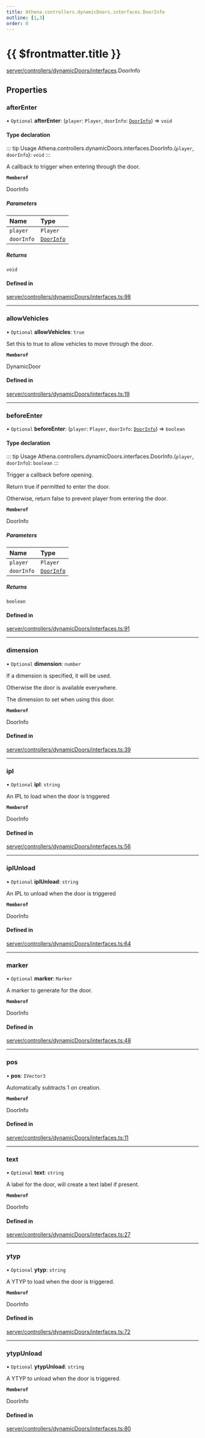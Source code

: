 ```yaml
---
title: Athena.controllers.dynamicDoors.interfaces.DoorInfo
outline: [1,3]
order: 0
---
```


# {{ $frontmatter.title }}


[server/controllers/dynamicDoors/interfaces](../modules/server_controllers_dynamicDoors_interfaces.md).DoorInfo

## Properties

### afterEnter

• `Optional` **afterEnter**: (`player`: `Player`, `doorInfo`: [`DoorInfo`](server_controllers_dynamicDoors_interfaces_DoorInfo.md)) => `void`

#### Type declaration

::: tip Usage
Athena.controllers.dynamicDoors.interfaces.DoorInfo.(`player`, `doorInfo`): `void`
:::

A callback to trigger when entering through the door.

**`Memberof`**

DoorInfo

##### Parameters

| Name | Type |
| :------ | :------ |
| `player` | `Player` |
| `doorInfo` | [`DoorInfo`](server_controllers_dynamicDoors_interfaces_DoorInfo.md) |

##### Returns

`void`

#### Defined in

[server/controllers/dynamicDoors/interfaces.ts:98](https://github.com/Stuyk/altv-athena/blob/7cb341a/src/core/server/controllers/dynamicDoors/interfaces.ts#L98)

___

### allowVehicles

• `Optional` **allowVehicles**: ``true``

Set this to true to allow vehicles to move through the door.

**`Memberof`**

DynamicDoor

#### Defined in

[server/controllers/dynamicDoors/interfaces.ts:19](https://github.com/Stuyk/altv-athena/blob/7cb341a/src/core/server/controllers/dynamicDoors/interfaces.ts#L19)

___

### beforeEnter

• `Optional` **beforeEnter**: (`player`: `Player`, `doorInfo`: [`DoorInfo`](server_controllers_dynamicDoors_interfaces_DoorInfo.md)) => `boolean`

#### Type declaration

::: tip Usage
Athena.controllers.dynamicDoors.interfaces.DoorInfo.(`player`, `doorInfo`): `boolean`
:::

Trigger a callback before opening.

Return true if permitted to enter the door.

Otherwise, return false to prevent player from entering the door.

**`Memberof`**

DoorInfo

##### Parameters

| Name | Type |
| :------ | :------ |
| `player` | `Player` |
| `doorInfo` | [`DoorInfo`](server_controllers_dynamicDoors_interfaces_DoorInfo.md) |

##### Returns

`boolean`

#### Defined in

[server/controllers/dynamicDoors/interfaces.ts:91](https://github.com/Stuyk/altv-athena/blob/7cb341a/src/core/server/controllers/dynamicDoors/interfaces.ts#L91)

___

### dimension

• `Optional` **dimension**: `number`

If a dimension is specified, it will be used.

Otherwise the door is available everywhere.

The dimension to set when using this door.

**`Memberof`**

DoorInfo

#### Defined in

[server/controllers/dynamicDoors/interfaces.ts:39](https://github.com/Stuyk/altv-athena/blob/7cb341a/src/core/server/controllers/dynamicDoors/interfaces.ts#L39)

___

### ipl

• `Optional` **ipl**: `string`

An IPL to load when the door is triggered

**`Memberof`**

DoorInfo

#### Defined in

[server/controllers/dynamicDoors/interfaces.ts:56](https://github.com/Stuyk/altv-athena/blob/7cb341a/src/core/server/controllers/dynamicDoors/interfaces.ts#L56)

___

### iplUnload

• `Optional` **iplUnload**: `string`

An IPL to unload when the door is triggered

**`Memberof`**

DoorInfo

#### Defined in

[server/controllers/dynamicDoors/interfaces.ts:64](https://github.com/Stuyk/altv-athena/blob/7cb341a/src/core/server/controllers/dynamicDoors/interfaces.ts#L64)

___

### marker

• `Optional` **marker**: `Marker`

A marker to generate for the door.

**`Memberof`**

DoorInfo

#### Defined in

[server/controllers/dynamicDoors/interfaces.ts:48](https://github.com/Stuyk/altv-athena/blob/7cb341a/src/core/server/controllers/dynamicDoors/interfaces.ts#L48)

___

### pos

• **pos**: `IVector3`

Automatically subtracts 1 on creation.

**`Memberof`**

DoorInfo

#### Defined in

[server/controllers/dynamicDoors/interfaces.ts:11](https://github.com/Stuyk/altv-athena/blob/7cb341a/src/core/server/controllers/dynamicDoors/interfaces.ts#L11)

___

### text

• `Optional` **text**: `string`

A label for the door, will create a text label if present.

**`Memberof`**

DoorInfo

#### Defined in

[server/controllers/dynamicDoors/interfaces.ts:27](https://github.com/Stuyk/altv-athena/blob/7cb341a/src/core/server/controllers/dynamicDoors/interfaces.ts#L27)

___

### ytyp

• `Optional` **ytyp**: `string`

A YTYP to load when the door is triggered.

**`Memberof`**

DoorInfo

#### Defined in

[server/controllers/dynamicDoors/interfaces.ts:72](https://github.com/Stuyk/altv-athena/blob/7cb341a/src/core/server/controllers/dynamicDoors/interfaces.ts#L72)

___

### ytypUnload

• `Optional` **ytypUnload**: `string`

A YTYP to unload when the door is triggered.

**`Memberof`**

DoorInfo

#### Defined in

[server/controllers/dynamicDoors/interfaces.ts:80](https://github.com/Stuyk/altv-athena/blob/7cb341a/src/core/server/controllers/dynamicDoors/interfaces.ts#L80)
